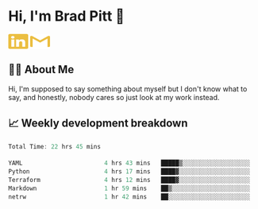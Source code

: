 # Hi, I'm Brad Pitt 👋


<a href="https://www.linkedin.com/in/mathias-mauraisin/" target="blank"><img align="center" src="./icons/linkedin.svg" alt="https://www.linkedin.com/in/mathias-mauraisin/" height="30" width="40" /></a>
<a href="mailto:mathias.mauraisin.pro@gmail.com" target="blank"><img align="center" src="./icons/gmail.svg" alt="redrew" height="30" width="40" /></a>




<!-- ![snap](images/Snap_dark.png?raw=true) -->
<!-- ![snap](images/Snap_dark_bg.png?raw=true) -->


<!-- [![My Skills](https://skillicons.dev/icons?i=c,cpp,html,css,js,ts,)](https://skillicons.dev) -->

## 🙋‍♂️&nbsp;About Me

Hi, I'm supposed to say something about myself but I don't know what to say, and honestly, nobody cares so just look at my work instead.

## 📈&nbsp;Weekly development breakdown

<!-- [![mamaurai's 42 stats](https://badge42.vercel.app/api/v2/cl1l4qz93000609l4yixitcl4/stats?cursusId=21&coalitionId=45)](https://github.com/JaeSeoKim/badge42) -->





<!--START_SECTION:waka-->

```rust
Total Time: 22 hrs 45 mins

YAML                       4 hrs 43 mins   █████▒░░░░░░░░░░░░░░░░░░░   20.69 %
Python                     4 hrs 17 mins   ████▓░░░░░░░░░░░░░░░░░░░░   18.86 %
Terraform                  4 hrs 12 mins   ████▓░░░░░░░░░░░░░░░░░░░░   18.46 %
Markdown                   1 hr 59 mins    ██▒░░░░░░░░░░░░░░░░░░░░░░   08.76 %
netrw                      1 hr 42 mins    ██░░░░░░░░░░░░░░░░░░░░░░░   07.52 %
```

<!--END_SECTION:waka-->


